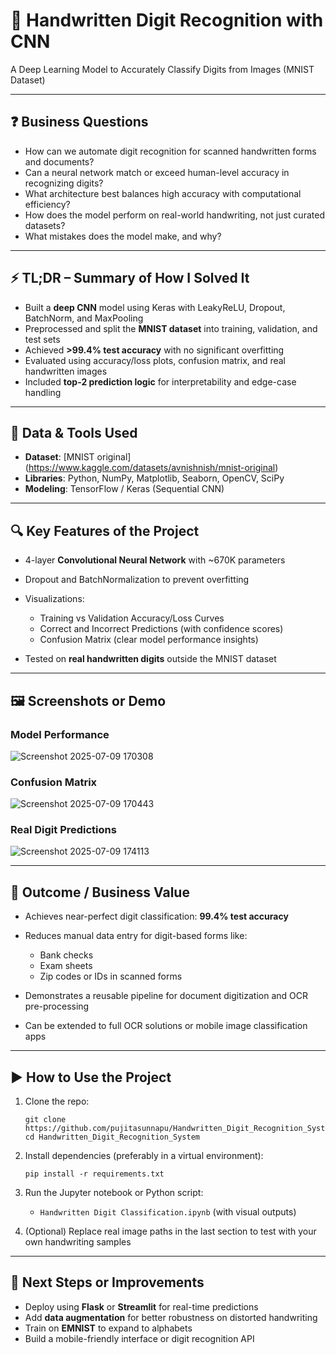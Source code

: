 # 🧠 Handwritten Digit Recognition with CNN

A Deep Learning Model to Accurately Classify Digits from Images (MNIST Dataset)

---

## ❓ Business Questions

* How can we automate digit recognition for scanned handwritten forms and documents?
* Can a neural network match or exceed human-level accuracy in recognizing digits?
* What architecture best balances high accuracy with computational efficiency?
* How does the model perform on real-world handwriting, not just curated datasets?
* What mistakes does the model make, and why?

---

## ⚡ TL;DR – Summary of How I Solved It

* Built a **deep CNN** model using Keras with LeakyReLU, Dropout, BatchNorm, and MaxPooling
* Preprocessed and split the **MNIST dataset** into training, validation, and test sets
* Achieved **>99.4% test accuracy** with no significant overfitting
* Evaluated using accuracy/loss plots, confusion matrix, and real handwritten images
* Included **top-2 prediction logic** for interpretability and edge-case handling

---

## 🧰 Data & Tools Used

* **Dataset**: [MNIST original] (https://www.kaggle.com/datasets/avnishnish/mnist-original)
* **Libraries**: Python, NumPy, Matplotlib, Seaborn, OpenCV, SciPy
* **Modeling**: TensorFlow / Keras (Sequential CNN)

---

## 🔍 Key Features of the Project

* 4-layer **Convolutional Neural Network** with \~670K parameters
* Dropout and BatchNormalization to prevent overfitting
* Visualizations:

  * Training vs Validation Accuracy/Loss Curves
  * Correct and Incorrect Predictions (with confidence scores)
  * Confusion Matrix (clear model performance insights)
* Tested on **real handwritten digits** outside the MNIST dataset

---

## 🖼️ Screenshots or Demo

### Model Performance

![Screenshot 2025-07-09 170308](https://github.com/user-attachments/assets/e9b9a181-49a0-4c81-96b2-d8c8f36c654d)


### Confusion Matrix

![Screenshot 2025-07-09 170443](https://github.com/user-attachments/assets/7c038298-1449-49c5-80d7-26a6a9dacf03)


### Real Digit Predictions

![Screenshot 2025-07-09 174113](https://github.com/user-attachments/assets/fb1080de-49a3-44ee-b271-8cc0f98c17da)


---

## 💼 Outcome / Business Value

* Achieves near-perfect digit classification: **99.4% test accuracy**
* Reduces manual data entry for digit-based forms like:

  * Bank checks
  * Exam sheets
  * Zip codes or IDs in scanned forms
* Demonstrates a reusable pipeline for document digitization and OCR pre-processing
* Can be extended to full OCR solutions or mobile image classification apps

---

## ▶️ How to Use the Project

1. Clone the repo:

   ```
   git clone https://github.com/pujitasunnapu/Handwritten_Digit_Recognition_System
   cd Handwritten_Digit_Recognition_System
   ```
2. Install dependencies (preferably in a virtual environment):

   ```
   pip install -r requirements.txt
   ```
3. Run the Jupyter notebook or Python script:

   * `Handwritten Digit Classification.ipynb` (with visual outputs)
4. (Optional) Replace real image paths in the last section to test with your own handwriting samples

---

## 🔮 Next Steps or Improvements

* Deploy using **Flask** or **Streamlit** for real-time predictions
* Add **data augmentation** for better robustness on distorted handwriting
* Train on **EMNIST** to expand to alphabets
* Build a mobile-friendly interface or digit recognition API
